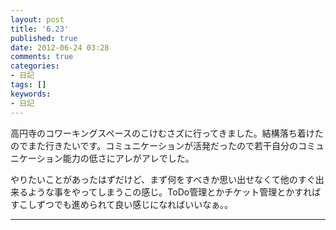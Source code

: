 ```yaml
---
layout: post
title: '6.23'
published: true
date: 2012-06-24 03:28
comments: true
categories:
- 日記
tags: []
keywords:
- 日記
---
```

高円寺のコワーキングスペースのこけむさズに行ってきました。結構落ち着けたのでまた行きたいです。コミュニケーションが活発だったので若干自分のコミュニケーション能力の低さにアレがアレでした。

やりたいことがあったはずだけど、まず何をすべきか思い出せなくて他のすぐ出来るような事をやってしまうこの感じ。ToDo管理とかチケット管理とかすればすこしずつでも進められて良い感じになればいいなぁ。。

---


